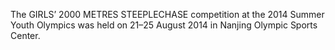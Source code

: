 The GIRLS’ 2000 METRES STEEPLECHASE competition at the 2014 Summer Youth Olympics was held on 21–25 August 2014 in Nanjing Olympic Sports Center.
